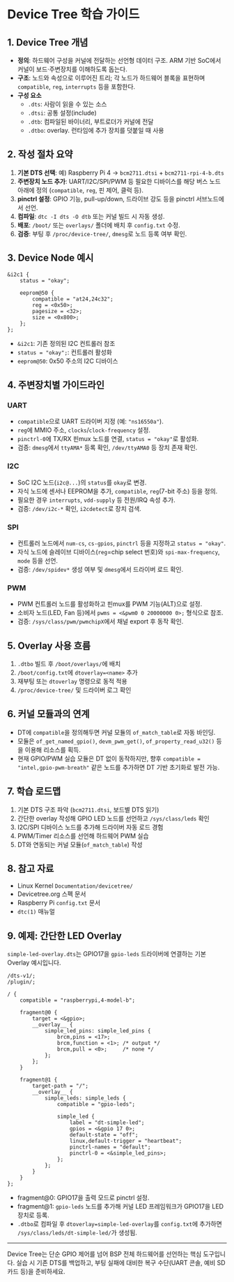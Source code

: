 # Device Tree 학습 가이드

## 1. Device Tree 개념
- **정의**: 하드웨어 구성을 커널에 전달하는 선언형 데이터 구조. ARM 기반 SoC에서 커널이 보드·주변장치를 이해하도록 돕는다.
- **구조**: 노드와 속성으로 이루어진 트리; 각 노드가 하드웨어 블록을 표현하며 `compatible`, `reg`, `interrupts` 등을 포함한다.
- **구성 요소**
  - `.dts`: 사람이 읽을 수 있는 소스
  - `.dtsi`: 공통 설정(include)
  - `.dtb`: 컴파일된 바이너리, 부트로더가 커널에 전달
  - `.dtbo`: overlay. 런타임에 추가 장치를 덧붙일 때 사용

## 2. 작성 절차 요약
1. **기본 DTS 선택**: 예) Raspberry Pi 4 → `bcm2711.dtsi` + `bcm2711-rpi-4-b.dts`
2. **주변장치 노드 추가**: UART/I2C/SPI/PWM 등 필요한 디바이스를 해당 버스 노드 아래에 정의 (`compatible`, `reg`, 핀 제어, 클럭 등).
3. **pinctrl 설정**: GPIO 기능, pull-up/down, 드라이브 강도 등을 pinctrl 서브노드에서 선언.
4. **컴파일**: `dtc -I dts -O dtb` 또는 커널 빌드 시 자동 생성.
5. **배포**: `/boot/` 또는 `overlays/` 폴더에 배치 후 `config.txt` 수정.
6. **검증**: 부팅 후 `/proc/device-tree/`, `dmesg`로 노드 등록 여부 확인.

## 3. Device Node 예시
```dts
&i2c1 {
    status = "okay";

    eeprom@50 {
        compatible = "at24,24c32";
        reg = <0x50>;
        pagesize = <32>;
        size = <0x800>;
    };
};
```
- `&i2c1`: 기존 정의된 I2C 컨트롤러 참조
- `status = "okay";`: 컨트롤러 활성화
- `eeprom@50`: 0x50 주소의 I2C 디바이스

## 4. 주변장치별 가이드라인
### UART
- `compatible`으로 UART 드라이버 지정 (예: `"ns16550a"`).
- `reg`에 MMIO 주소, `clocks`/`clock-frequency` 설정.
- `pinctrl-0`에 TX/RX 핀mux 노드를 연결, `status = "okay"`로 활성화.
- 검증: `dmesg`에서 `ttyAMA*` 등록 확인, `/dev/ttyAMA0` 등 장치 존재 확인.

### I2C
- SoC I2C 노드(`i2c@...`)의 `status`를 `okay`로 변경.
- 자식 노드에 센서나 EEPROM을 추가, `compatible`, `reg`(7-bit 주소) 등을 정의.
- 필요한 경우 `interrupts`, `vdd-supply` 등 전원/IRQ 속성 추가.
- 검증: `/dev/i2c-*` 확인, `i2cdetect`로 장치 검색.

### SPI
- 컨트롤러 노드에서 `num-cs`, `cs-gpios`, `pinctrl` 등을 지정하고 `status = "okay"`.
- 자식 노드에 슬레이브 디바이스(`reg`=chip select 번호)와 `spi-max-frequency`, `mode` 등을 선언.
- 검증: `/dev/spidev*` 생성 여부 및 `dmesg`에서 드라이버 로드 확인.

### PWM
- PWM 컨트롤러 노드를 활성화하고 핀mux를 PWM 기능(ALT)으로 설정.
- 소비자 노드(LED, Fan 등)에서 `pwms = <&pwm0 0 20000000 0>;` 형식으로 참조.
- 검증: `/sys/class/pwm/pwmchipX`에서 채널 export 후 동작 확인.

## 5. Overlay 사용 흐름
1. `.dtbo` 빌드 후 `/boot/overlays/`에 배치
2. `/boot/config.txt`에 `dtoverlay=<name>` 추가
3. 재부팅 또는 `dtoverlay` 명령으로 동적 적용
4. `/proc/device-tree/` 및 드라이버 로그 확인

## 6. 커널 모듈과의 연계
- DT에 `compatible`을 정의해두면 커널 모듈의 `of_match_table`로 자동 바인딩.
- 모듈은 `of_get_named_gpio()`, `devm_pwm_get()`, `of_property_read_u32()` 등을 이용해 리소스를 획득.
- 현재 GPIO/PWM 실습 모듈은 DT 없이 동작하지만, 향후 `compatible = "intel,gpio-pwm-breath"` 같은 노드를 추가하면 DT 기반 초기화로 발전 가능.

## 7. 학습 로드맵
1. 기본 DTS 구조 파악 (`bcm2711.dtsi`, 보드별 DTS 읽기)
2. 간단한 overlay 작성해 GPIO LED 노드를 선언하고 `/sys/class/leds` 확인
3. I2C/SPI 디바이스 노드를 추가해 드라이버 자동 로드 경험
4. PWM/Timer 리소스를 선언해 하드웨어 PWM 실습
5. DT와 연동되는 커널 모듈(`of_match_table`) 작성

## 8. 참고 자료
- Linux Kernel `Documentation/devicetree/`
- Devicetree.org 스펙 문서
- Raspberry Pi `config.txt` 문서
- `dtc(1)` 매뉴얼

## 9. 예제: 간단한 LED Overlay
`simple-led-overlay.dts`는 GPIO17을 `gpio-leds` 드라이버에 연결하는 기본 Overlay 예시입니다.

```dts
/dts-v1/;
/plugin/;

/ {
    compatible = "raspberrypi,4-model-b";

    fragment@0 {
        target = <&gpio>;
        __overlay__ {
            simple_led_pins: simple_led_pins {
                brcm,pins = <17>;
                brcm,function = <1>; /* output */
                brcm,pull = <0>;     /* none */
            };
        };
    }

    fragment@1 {
        target-path = "/";
        __overlay__ {
            simple_leds: simple_leds {
                compatible = "gpio-leds";

                simple_led {
                    label = "dt-simple-led";
                    gpios = <&gpio 17 0>;
                    default-state = "off";
                    linux,default-trigger = "heartbeat";
                    pinctrl-names = "default";
                    pinctrl-0 = <&simple_led_pins>;
                };
            };
        }
    }
};
```
- fragment@0: GPIO17을 출력 모드로 pinctrl 설정.
- fragment@1: `gpio-leds` 노드를 추가해 커널 LED 프레임워크가 GPIO17을 LED 장치로 등록.
- `.dtbo`로 컴파일 후 `dtoverlay=simple-led-overlay`를 `config.txt`에 추가하면 `/sys/class/leds/dt-simple-led/`가 생성됨.

---
Device Tree는 단순 GPIO 제어를 넘어 BSP 전체 하드웨어를 선언하는 핵심 도구입니다. 실습 시 기존 DTS를 백업하고, 부팅 실패에 대비한 복구 수단(UART 콘솔, 예비 SD 카드 등)을 준비하세요.
